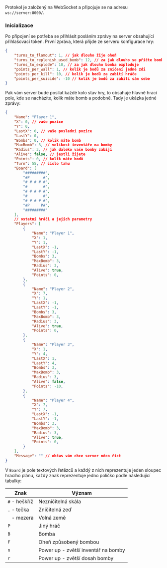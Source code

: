 Protokol je založený na WebSocket a připojuje se na adresu `ws://server:8000/`.

### Inicializace
Po připojení se potřeba se přihlásit posláním zprávy na server obsahující přihlašovací token. První zpráva, která přijde ze serveru konfigurace hry:

```json
{
	"turns_to_flamout": 1, // jak dlouho žije oheň
	"turns_to_replenish_used_bomb": 12, // za jak dlouho se přičte bomba
	"turns_to_explode": 10, // za jak dlouho bomba exploduje
	"points_per_wall": 1, // kolik je bodů za zničení jedné zdi
	"points_per_kill": 10, // kolik je bodů za zabití hráče
	"points_per_suicide": -10 // kolik je bodů za zabití sám sebe
}
```

Pak vám server bude posílat každé kolo stav hry, to obsahuje hlavně hrací pole, kde se nacházíte, kolik máte bomb a podobně. Tady je ukázka jedné zprávy:

```json
{
	"Name": "Player 1",
	"X": 0, // vaše pozice
	"Y": 0,
	"LastX": 0, // vaše poslední pozice
	"LastY": 0,
	"Bombs": 0, // kolik máte bomb
	"MaxBomb": 3, // velikost inventáře na bomby
	"Radius": 3, // jak daleko vaše bomby zabíjí
	"Alive": false, // jestli žijete
	"Points": 0, // kolik máte bodů
	"Turn": 55, // číslo tahu
	"Board": [
		"#########",
		"#P      #",
		"# # # # #",
		"#       #",
		"# # # # #",
		"#       #",
		"# # # # #",
		"#P     P#",
		"#########"
	],
	// ostatní hráči a jejich parametry
	"Players": [
		{
			"Name": "Player 1",
			"X": 1,
			"Y": 1,
			"LastX": -1,
			"LastY": -1,
			"Bombs": 3,
			"MaxBomb": 3,
			"Radius": 3,
			"Alive": true,
			"Points": 0,
		},
		{
			"Name": "Player 2",
			"X": 7,
			"Y": 1,
			"LastX": -1,
			"LastY": -1,
			"Bombs": 3,
			"MaxBomb": 3,
			"Radius": 3,
			"Alive": true,
			"Points": 0,
		},
		{
			"Name": "Player 3",
			"X": 1,
			"Y": 4,
			"LastX": 1,
			"LastY": 4,
			"Bombs": 3,
			"MaxBomb": 3,
			"Radius": 3,
			"Alive": false,
			"Points": -10,
		},
		{
			"Name": "Player 4",
			"X": 7,
			"Y": 7,
			"LastX": -1,
			"LastY": -1,
			"Bombs": 3,
			"MaxBomb": 3,
			"Radius": 3,
			"Alive": true,
			"Points": 0,
		}
	],
	"Message": "" // občas vám chce server něco říct
}
```

V `Board` je pole textových řetězců a každý z nich reprezentuje jeden sloupec hracího plánu, každý znak reprezentuje jedno políčko podle následující tabulky:

Znak | Význam
---|-----------------
`#` - heškříž | Nezničitelná skála
`.` - tečka | Zničitelná zeď
` ` - mezera  | Volná země
`P`  | Jiný hráč
`B`  | Bomba
`F`  | Oheň způsobený bombou
`n`  | Power up - zvětší inventář na bomby
`r`  | Power up - zvětší dosah bomby